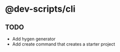 # @dev-scripts/cli
##  TODO

- Add hygen generator
- Add create command that creates a starter project